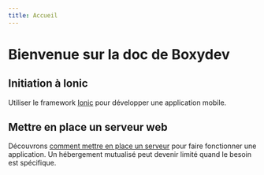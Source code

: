 ```yaml
---
title: Accueil
---
```

# Bienvenue sur la doc de Boxydev

## Initiation à Ionic

Utiliser le framework [Ionic](./ionic) pour développer une application mobile.

## Mettre en place un serveur web

Découvrons [comment mettre en place un serveur](./serveur) pour faire fonctionner une application.
Un hébergement mutualisé peut devenir limité quand le besoin est spécifique.
